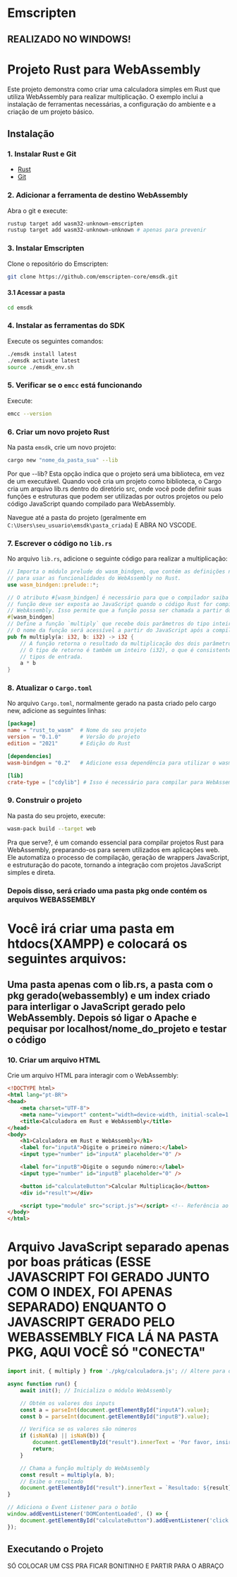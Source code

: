 
# Emscripten

## REALIZADO NO WINDOWS!

# Projeto Rust para WebAssembly

Este projeto demonstra como criar uma calculadora simples em Rust que utiliza WebAssembly para realizar multiplicação. O exemplo inclui a instalação de ferramentas necessárias, a configuração do ambiente e a criação de um projeto básico.

## Instalação

### 1. Instalar Rust e Git

- [Rust](https://www.rust-lang.org/tools/install)
- [Git](https://git-scm.com/downloads/win)

### 2. Adicionar a ferramenta de destino WebAssembly

Abra o git e execute:

```bash
rustup target add wasm32-unknown-emscripten
rustup target add wasm32-unknown-unknown # apenas para prevenir
```

### 3. Instalar Emscripten

Clone o repositório do Emscripten:

```bash
git clone https://github.com/emscripten-core/emsdk.git
```

#### 3.1 Acessar a pasta

```bash
cd emsdk
```

### 4. Instalar as ferramentas do SDK

Execute os seguintes comandos:

```bash
./emsdk install latest
./emsdk activate latest
source ./emsdk_env.sh
```

### 5. Verificar se o `emcc` está funcionando

Execute:

```bash
emcc --version
```

### 6. Criar um novo projeto Rust

Na pasta `emsdk`, crie um novo projeto:

```bash
cargo new "nome_da_pasta_sua" --lib
```
Por que --lib? Esta opção indica que o projeto será uma biblioteca, em vez de um executável. Quando você cria um projeto como biblioteca, o Cargo cria um arquivo lib.rs dentro do diretório src, onde você pode definir suas funções e estruturas que podem ser utilizadas por outros projetos ou pelo código JavaScript quando compilado para WebAssembly.

Navegue até a pasta do projeto (geralmente em `C:\Users\seu_usuario\emsdk\pasta_criada`) E ABRA NO VSCODE.

### 7. Escrever o código no `lib.rs`

No arquivo `lib.rs`, adicione o seguinte código para realizar a multiplicação:

```rust
// Importa o módulo prelude do wasm_bindgen, que contém as definições necessárias
// para usar as funcionalidades do WebAssembly no Rust.
use wasm_bindgen::prelude::*;

// O atributo #[wasm_bindgen] é necessário para que o compilador saiba que esta
// função deve ser exposta ao JavaScript quando o código Rust for compilado para
// WebAssembly. Isso permite que a função possa ser chamada a partir do código JavaScript.
#[wasm_bindgen]
// Define a função `multiply` que recebe dois parâmetros do tipo inteiro (i32).
// O nome da função será acessível a partir do JavaScript após a compilação.
pub fn multiply(a: i32, b: i32) -> i32 {
    // A função retorna o resultado da multiplicação dos dois parâmetros.
    // O tipo de retorno é também um inteiro (i32), o que é consistente com os
    // tipos de entrada.
    a * b
}

```

### 8. Atualizar o `Cargo.toml`

No arquivo `Cargo.toml`, normalmente gerado na pasta criado pelo cargo new, adicione as seguintes linhas:

```toml
[package]
name = "rust_to_wasm"  # Nome do seu projeto
version = "0.1.0"      # Versão do projeto
edition = "2021"       # Edição do Rust

[dependencies]
wasm-bindgen = "0.2"   # Adicione essa dependência para utilizar o wasm-bindgen

[lib]
crate-type = ["cdylib"] # Isso é necessário para compilar para WebAssembly
```

### 9. Construir o projeto

Na pasta do seu projeto, execute:

```bash
wasm-pack build --target web
```
Pra que serve?, é um comando essencial para compilar projetos Rust para WebAssembly, preparando-os para serem utilizados em aplicações web. Ele automatiza o processo de compilação, geração de wrappers JavaScript, e estruturação do pacote, tornando a integração com projetos JavaScript simples e direta.


### Depois disso, será criado uma pasta pkg onde contém os arquivos WEBASSEMBLY
# Você irá criar uma pasta em htdocs(XAMPP) e colocará os seguintes arquivos:
## Uma pasta apenas com o lib.rs, a pasta com o pkg gerado(webassembly) e um index criado para interligar o JavaScript gerado pelo WebAssembly. Depois só ligar o Apache e pequisar por localhost/nome_do_projeto e testar o código

### 10. Criar um arquivo HTML

Crie um arquivo HTML para interagir com o WebAssembly:

```html
<!DOCTYPE html>
<html lang="pt-BR">
<head>
    <meta charset="UTF-8">
    <meta name="viewport" content="width=device-width, initial-scale=1.0">
    <title>Calculadora em Rust e WebAssembly</title>
</head>
<body>
    <h1>Calculadora em Rust e WebAssembly</h1>
    <label for="inputA">Digite o primeiro número:</label>
    <input type="number" id="inputA" placeholder="0" />

    <label for="inputB">Digite o segundo número:</label>
    <input type="number" id="inputB" placeholder="0" />

    <button id="calculateButton">Calcular Multiplicação</button>
    <div id="result"></div>

    <script type="module" src="script.js"></script> <!-- Referência ao arquivo externo -->
</body>
</html>
```
# Arquivo JavaScript separado apenas por boas práticas (ESSE JAVASCRIPT FOI GERADO JUNTO COM O INDEX, FOI APENAS SEPARADO) ENQUANTO O JAVASCRIPT GERADO PELO WEBASSEMBLY FICA LÁ NA PASTA PKG, AQUI VOCÊ SÓ "CONECTA"
```javascript
import init, { multiply } from './pkg/calculadora.js'; // Altere para o nome do seu arquivo .js gerado

async function run() {
    await init(); // Inicializa o módulo WebAssembly

    // Obtém os valores dos inputs
    const a = parseInt(document.getElementById("inputA").value);
    const b = parseInt(document.getElementById("inputB").value);

    // Verifica se os valores são números
    if (isNaN(a) || isNaN(b)) {
        document.getElementById("result").innerText = 'Por favor, insira números válidos.';
        return;
    }

    // Chama a função multiply do WebAssembly
    const result = multiply(a, b);
    // Exibe o resultado
    document.getElementById("result").innerText = `Resultado: ${result}`;
}

// Adiciona o Event Listener para o botão
window.addEventListener('DOMContentLoaded', () => {
    document.getElementById("calculateButton").addEventListener('click', run);
});
```

## Executando o Projeto

SÓ COLOCAR UM CSS PRA FICAR BONITINHO E PARTIR PARA O ABRAÇO